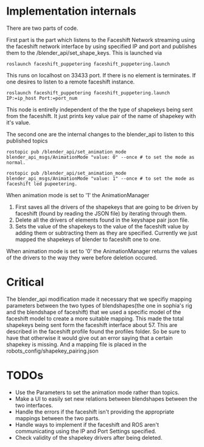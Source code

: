 # Implementation internals

There are two parts of code. 

First part is the part which listens to the Faceshift Network streaming using the faceshift network interface by using specified IP and port and publishes them to the /blender_api/set_shape_keys. This is launched via

    roslaunch faceshift_puppetering faceshift_puppetering.launch

This runs on localhost on 33433 port. If there is no element is terminates. If one desires to listen to a remote faceshift instance. 

    roslaunch faceshift_puppetering faceshift_puppetering.launch IP:=ip_host Port:=port_num
    
This node is entirelly independent of the the type of shapekeys being sent from the faceshift. It just prints key value pair of the name of shapekey with it's value. 


The second one are the internal changes to the blender_api to listen to this published topics 

    rostopic pub /blender_api/set_animation_mode blender_api_msgs/AnimationMode "value: 0" --once # to set the mode as normal.
    
    rostopic pub /blender_api/set_animation_mode blender_api_msgs/AnimationMode "value: 1" --once # to set the mode as faceshift led pupeetering.

When animation mode is set to '1' the AnimationManager 
1. First saves all the drivers of the shapekeys that are going to be driven by faceshift (found by reading the JSON file) by iterating through them. 
2. Delete all the drivers of elements found in the keyshape pair json file.
3. Sets the value of the shapekeys to the value of the faceshift value by adding them or subtracting them as they are specified. Currently we just mapped the shapekeys of blender to faceshift one to one. 

When animation mode is set to '0' the AnimationManager returns the values of the drivers to the way they were before deletion occured. 


# Critical
The blender_api modification made it necessary that we specifiy mapping parameters between the two types of blendshapes(the one in sophia's rig and the blendshape of faceshift) that we used a specific model of the 
faceshift model to create a more suitable mapping. This made the total shapekeys being sent form the faceshift interface about 57. This are described in the faceshift profile found the profiles folder. So be sure to 
have that otherwise it would give out an error saying that a certain shapekey is missing. And a mapping file is placed in the robots_config/shapekey_pairing.json

# TODOs
* Use the Parameters to set the animation mode rather than topics. 
* Make a UI to easily set new relations between blendshapes between the two interfaces.
* Handle the errors if the faceshift isn't providing the appropriate mappings between the two parts.
* Handle ways to implement if the faceshift and ROS aren't communicating using the IP and Port Settings specified. 
* Check validity of the shapekey drivers after being deleted. 

